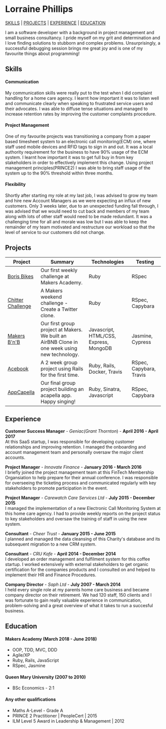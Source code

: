 # Lorraine Phillips
[SKILLS](#skills) | [PROJECTS](#projects) | [EXPERIENCE](#experience) | [EDUCATION](#education)

I am a software developer with a background in project management and small business consultancy. I pride myself on my grit and determination and I love finding solutions to stubborn and complex problems. Unsurprisingly, a successful debugging session brings me great joy and is one of my favourite things about programming! 

## Skills

#### Communication

My communication skills were really put to the test when I did complaint handling for a home care agency. I learnt how important it was to listen well and communicate clearly when speaking to frustrated service users and their advocates. I was able to diffuse tense situations and managed to increase retention rates by improving the customer complaints procedure.

#### Project Management

One of my favourite projects was transitioning a company from a paper based timesheet system to an electronic call monitoring(ECM) one, where staff used mobile devices and RFID tags to sign in and out. It was a local authority requirement for the business to have 90% usage of the ECM system. I learnt how important it was to get full buy in from key stakeholders in order to effectively implement this change. Using project management principles(PRINCE2) I was able to bring staff usage of the system up to the 90% threshold within three months. 

#### Flexibility

Shortly after starting my role at my last job, I was advised to grow my team and hire new Account Managers as we were expecting an influx of new customers. Only 3 weeks later, due to an unexpected funding fall through, I was advised that we would need to cut back and members of my team along with lots of other staff would need to be made redundant. It was a challenging time for all and morale was low but I was able to keep the remainder of my team motivated and restructure our workload so that the level of service to our customers did not change.

## Projects

| Project       | Summary       | Technologies  | Testing |
| ------------- |---------------| --------------|---------|
|[Boris Bikes](https://github.com/ljcphillips/boris_bikes) | Our first weekly challenge at Makers Academy. |Ruby | RSpec |
|[Chitter Challenge](https://github.com/ljcphillips/chitter-challenge)|A Makers weekend challenge - Create a Twitter clone. |Ruby | RSpec, Capybara |
|[Makers B'n'B](https://github.com/ljcphillips/makersbnb)| Our first group project at Makers. We built an AirBNB Clone in one week using new technology.| Javascript, HTML/CSS, Express, MongoDB| Jasmine, Cypress |
|[Acebook](https://github.com/ljcphillips/TEAM-MALN-ACEBOOK)| A 2 week group project using Rails for the first time.| Ruby, Rails, Docker, Travis | RSpec, Capybara, Travis |
|[AppCapella](https://github.com/ljcphillips/appcapella)| Our final group project building an acapella app. Happy singing!| Ruby, Sinatra, Javascript | RSpec, Capybara |

## Experience
**Customer Success Manager** - *Geniac(Grant Thornton*) - **April 2016 - April 2017**  
At this SaaS startup, I was responsible for developing customer relationships and improving retention. I managed the onboarding and account management team and personally oversaw the major client accounts.   

**Project Manager** - *Innovate Finance* - **January 2016 - March 2016**     
I briefly joined the project management team at this FinTech Membership Organsiation to help prepare for their annual conference. I was responsible for overseeing the ticketing process and communicated regularly with key stakeholders to promote participation in the event.

**Project Manager** - *Carewatch Care Services Ltd* - **July 2015 - December 2015**   
I managed the implementation of a new Electronic Call Monitoring System at this home care agency. I had to provide weekly reports on the project status to key stakeholders and oversaw the training of staff in using the new system.  

**Consultant** - *Cheer Trust* - **January 2015 - June 2015**  
I planned and managed the data cleansing of this Charity's database and its subsequent migration to a new CRM system. 

**Consultant** - *CRU Kafe* - **April 2014 - December 2014**  
I developed an order management and fulfilment system for this coffee startup. I worked extensively with external stakeholders to get organic certification for the companies products and I consulted on and helped to implement their HR and Finance Procedures.  

**Company Director** - *Saph Ltd* - **July 2007 - March 2014**   
I held every single role at my parents home care business and became company director on their retirement. We had 120 staff, 150 clients and I was fortunate to gain really valuable experience in communication, problem-solving and a great overview of what it takes to run a succesful business.  

## Education

#### Makers Academy (March 2018 - June 2018)

- OOP, TDD, MVC, DDD
- Agile/XP
- Ruby, Rails, JavaScript
- RSpec, Jasmine

#### Queen Mary University (2007 to 2010)

- BSc Economics - 2:1

#### Any other qualifications

- Maths A-Level - Grade A
- PRINCE 2 Practitioner | PeopleCert | 2015
- ILM Level 5 Award in Leadership & Management | 2012



